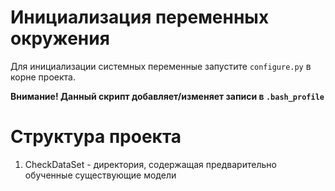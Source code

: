 Инициализация переменных окружения
=====================
Для инициализации системных переменные запустите `configure.py` в корне проекта.

**Внимание! Данный скрипт добавляет/изменяет записи в `.bash_profile`**

Структура проекта
=====================
1. CheckDataSet - директория, содержащая предварительно обученные существующие модели